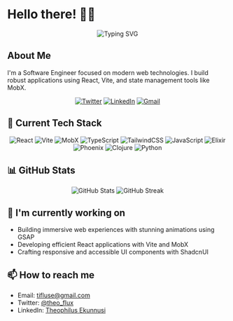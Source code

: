 # Hello there! 👋🏾

<div align="center">
  <img src="https://readme-typing-svg.herokuapp.com?font=Fira+Code&pause=1000&color=0969DA&center=true&vCenter=true&width=435&lines=Software+Engineer;Web+Technology+Enthusiast;React+%7C+Vite+%7C+MobX+Developer" alt="Typing SVG" />
</div>

## About Me

I'm a Software Engineer focused on modern web technologies. I build robust applications using React, Vite, and state management tools like MobX.

<div align="center">
  
[![Twitter](https://img.shields.io/badge/Twitter-%231DA1F2.svg?style=for-the-badge&logo=Twitter&logoColor=white)](https://twitter.com/theo_flux)
[![LinkedIn](https://img.shields.io/badge/linkedin-%230077B5.svg?style=for-the-badge&logo=linkedin&logoColor=white)](https://www.linkedin.com/in/theophilus-ekunnusi-3257a0169)
[![Gmail](https://img.shields.io/badge/Gmail-D14836?style=for-the-badge&logo=gmail&logoColor=white)](mailto:tifluse@gmail.com)

</div>

## 🚀 Current Tech Stack

<div align="center">
  
![React](https://img.shields.io/badge/react-%2320232a.svg?style=for-the-badge&logo=react&logoColor=%2361DAFB)
![Vite](https://img.shields.io/badge/vite-%23646CFF.svg?style=for-the-badge&logo=vite&logoColor=white)
![MobX](https://img.shields.io/badge/MobX-%23FF9955.svg?style=for-the-badge&logo=mobx&logoColor=white)
![TypeScript](https://img.shields.io/badge/typescript-%23007ACC.svg?style=for-the-badge&logo=typescript&logoColor=white)
![TailwindCSS](https://img.shields.io/badge/tailwindcss-%2338B2AC.svg?style=for-the-badge&logo=tailwind-css&logoColor=white)
![JavaScript](https://img.shields.io/badge/javascript-%23323330.svg?style=for-the-badge&logo=javascript&logoColor=%23F7DF1E)
![Elixir](https://img.shields.io/badge/Elixir-4B275F?style=for-the-badge&logo=elixir&logoColor=white)
![Phoenix](https://img.shields.io/badge/Phoenix-EF3E36?style=for-the-badge&logo=phoenix-framework&logoColor=white)
![Clojure](https://img.shields.io/badge/Clojure-5881D8?style=for-the-badge&logo=clojure&logoColor=white)
![Python](https://img.shields.io/badge/Python-3776AB?style=for-the-badge&logo=python&logoColor=white)

</div>

## 📊 GitHub Stats

<div align="center">
  <img src="https://github-readme-stats.vercel.app/api?username=theo-flux&show_icons=true&theme=tokyonight" alt="GitHub Stats" />
  <img src="https://github-readme-streak-stats.herokuapp.com/?user=theo-flux&theme=tokyonight" alt="GitHub Streak" />
</div>

## 🔭 I'm currently working on

- Building immersive web experiences with stunning animations using GSAP
- Developing efficient React applications with Vite and MobX
- Crafting responsive and accessible UI components with ShadcnUI

## 📫 How to reach me

- Email: [tifluse@gmail.com](mailto:tifluse@gmail.com)
- Twitter: [@theo_flux](https://twitter.com/theo_flux)
- LinkedIn: [Theophilus Ekunnusi](https://www.linkedin.com/in/theophilus-ekunnusi-3257a0169)
